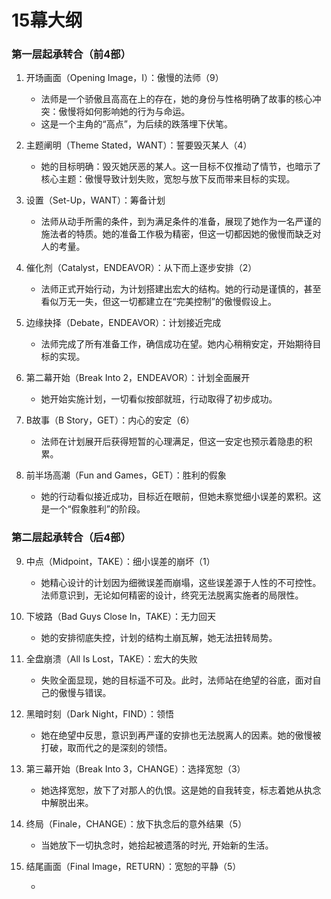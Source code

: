 # 15幕大纲

### 第一层起承转合（前4部）

1. 开场画面（Opening Image，I）：傲慢的法师（9）

    - 法师是一个骄傲且高高在上的存在，她的身份与性格明确了故事的核心冲突：傲慢将如何影响她的行为与命运。
    - 这是一个主角的“高点”，为后续的跌落埋下伏笔。

2. 主题阐明（Theme Stated，WANT）：誓要毁灭某人（4）

    - 她的目标明确：毁灭她厌恶的某人。这一目标不仅推动了情节，也暗示了核心主题：傲慢导致计划失败，宽恕与放下反而带来目标的实现。

3. 设置（Set-Up，WANT）：筹备计划

    - 法师从动手所需的条件，到为满足条件的准备，展现了她作为一名严谨的施法者的特质。她的准备工作极为精密，但这一切都因她的傲慢而缺乏对人的考量。

4. 催化剂（Catalyst，ENDEAVOR）：从下而上逐步安排（2）

    - 法师正式开始行动，为计划搭建出宏大的结构。她的行动是谨慎的，甚至看似万无一失，但这一切都建立在“完美控制”的傲慢假设上。

5. 边缘抉择（Debate，ENDEAVOR）：计划接近完成

    - 法师完成了所有准备工作，确信成功在望。她内心稍稍安定，开始期待目标的实现。

6. 第二幕开始（Break Into 2，ENDEAVOR）：计划全面展开

    - 她开始实施计划，一切看似按部就班，行动取得了初步成功。

7. B故事（B Story，GET）：内心的安定（6）

    - 法师在计划展开后获得短暂的心理满足，但这一安定也预示着隐患的积累。

8. 前半场高潮（Fun and Games，GET）：胜利的假象

    - 她的行动看似接近成功，目标近在眼前，但她未察觉细小误差的累积。这是一个“假象胜利”的阶段。

### 第二层起承转合（后4部）

9. 中点（Midpoint，TAKE）：细小误差的崩坏（1）

    - 她精心设计的计划因为细微误差而崩塌，这些误差源于人性的不可控性。
法师意识到，无论如何精密的设计，终究无法脱离实施者的局限性。

10. 下坡路（Bad Guys Close In，TAKE）：无力回天

    - 她的安排彻底失控，计划的结构土崩瓦解，她无法扭转局势。

11. 全盘崩溃（All Is Lost，TAKE）：宏大的失败

    - 失败全面显现，她的目标遥不可及。此时，法师站在绝望的谷底，面对自己的傲慢与错误。

12. 黑暗时刻（Dark Night，FIND）：领悟

    - 她在绝望中反思，意识到再严谨的安排也无法脱离人的因素。她的傲慢被打破，取而代之的是深刻的领悟。

13. 第三幕开始（Break Into 3，CHANGE）：选择宽恕（3）

    - 她选择宽恕，放下了对那人的仇恨。这是她的自我转变，标志着她从执念中解脱出来。

14. 终局（Finale，CHANGE）：放下执念后的意外结果（5）

    - 当她放下一切执念时，她拾起被遗落的时光, 开始新的生活。

15. 结尾画面（Final Image，RETURN）：宽恕的平静（5）

    - 